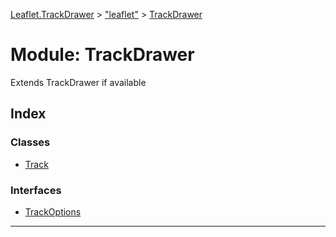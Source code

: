 [Leaflet.TrackDrawer](../README.md) > ["leaflet"](../modules/_leaflet_.md) > [TrackDrawer](../modules/_leaflet_.trackdrawer.md)

# Module: TrackDrawer

Extends TrackDrawer if available

## Index

### Classes

* [Track](../classes/_leaflet_.trackdrawer.track.md)

### Interfaces

* [TrackOptions](../interfaces/_leaflet_.trackdrawer.trackoptions.md)

---

